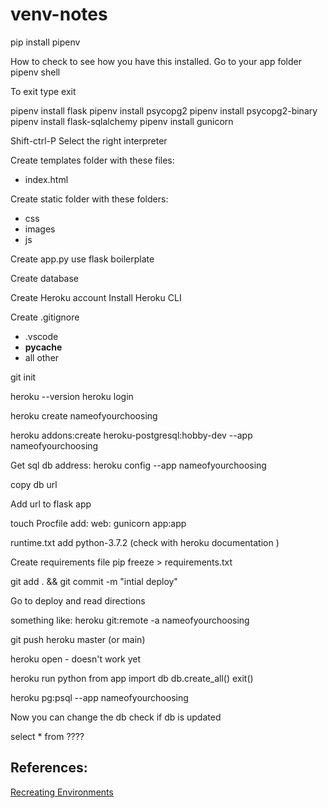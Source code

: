 # venv-notes

pip install pipenv

How to check to see how you have this installed.
Go to your app folder
pipenv shell

To exit type exit

pipenv install flask
pipenv install psycopg2
pipenv install psycopg2-binary
pipenv install flask-sqlalchemy
pipenv install gunicorn

Shift-ctrl-P
Select the right interpreter

Create templates folder with these files:
* index.html


Create static folder with these folders:
* css
* images
* js

Create app.py
use flask boilerplate

Create database

Create Heroku account
Install Heroku CLI

Create .gitignore
* .vscode
* __pycache__
* all other 

git init

heroku --version
heroku login

heroku create nameofyourchoosing

heroku addons:create heroku-postgresql:hobby-dev --app nameofyourchoosing

Get sql db address:
heroku config --app nameofyourchoosing

copy db url

Add url to flask app



touch Procfile
add:  web: gunicorn app:app

runtime.txt
add python-3.7.2  (check with heroku documentation )

Create requirements file
pip freeze > requirements.txt

git add . && git commit -m "intial deploy"

Go to deploy and read directions

something like:
heroku git:remote -a nameofyourchoosing

git push heroku master (or main)

heroku open - doesn't work yet


heroku run python
from app import db
db.create_all()
exit()

heroku pg:psql --app nameofyourchoosing

Now you can change the db
check if db is updated

select * from ????  


## References:  

[Recreating Environments](https://kiwidamien.github.io/save-the-environment-with-conda-and-how-to-let-others-run-your-programs.html)


